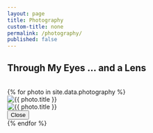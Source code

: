 ```yaml
---
layout: page
title: Photography
custom-title: none
permalink: /photography/
published: false
---
```


<h2 class="text-center">Through My Eyes ... and a Lens</h2>

<br>

<div class="experience-wrapper">
  {% for photo in site.data.photography %}
  <div class="gallery_product col-lg-4 col-md-4 col-sm-4 col-xs-6">
      <a type="button" class="btn btn-sm" data-toggle="modal" data-target="#{{ photo.id }}Modal">
          <img src="{{ site.url}}/images/pages/photography/{{ photo.location }}" class="img-thumbnail" alt="{{ photo.title }}">
      </a>
  </div>
  <!-- Modal -->
  <div class="modal fade" id="{{ photo.id }}Modal" tabindex="-1" role="dialog" aria-labelledby="{{ photo.id }}ModalLabel" aria-hidden="true">
    <div class="modal-dialog" role="document">
      <div class="modal-content">
        <div class="modal-body">
            <img src="{{ site.url}}/images/pages/photography/{{ photo.location }}" alt="{{ photo.title }}" class="img-rounded">
        </div>
        <div class="modal-footer">
          <button type="button" class="btn btn-secondary" data-dismiss="modal">Close</button>
        </div>
      </div>
    </div>
  </div>
  {% endfor %}
</div>

